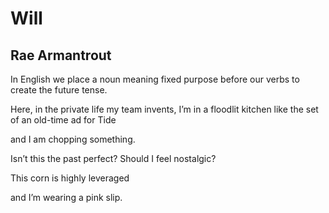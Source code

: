 # Will
## Rae Armantrout
In English
we place a noun
meaning fixed purpose
before our verbs
to create the future
tense.


Here, in the private life
my team invents,
I’m in a floodlit kitchen
like the set
of an old-time ad
for Tide

and I am chopping
something.


Isn’t this the past
perfect?
Should I feel nostalgic?

This corn is highly
leveraged

and I’m wearing
a pink slip.